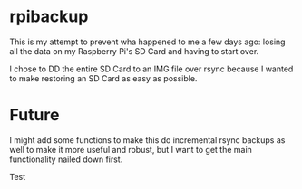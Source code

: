 rpibackup
=========
This is my attempt to prevent wha happened to me a few days ago: losing all the data on my Raspberry Pi's SD Card and having to start over.

I chose to DD the entire SD Card to an IMG file over rsync because I wanted to make restoring an SD Card as easy as possible.

Future
======
I might add some functions to make this do incremental rsync backups as well to make it more useful and robust, but I want to get the main functionality nailed down first.

Test
